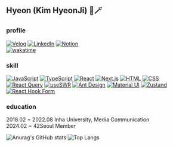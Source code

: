 ## Hyeon (Kim HyeonJi) 🧙🪄

### profile
[![Velog](https://img.shields.io/badge/Velog-20c997?style=flat&logo=V&logoColor=white)](
https://velog.io/@hyeon81/posts)
[![LinkedIn](https://img.shields.io/badge/LinkedIn-0077B5?style=flat&logo=LinkedIn&logoColor=white)](https://www.linkedin.com/public-profile/settings?trk=d_flagship3_profile_self_view_public_profile)
[![Notion](https://img.shields.io/badge/Notion-000000?style=flat&logo=Notion&logoColor=white)](https://www.notion.so/013f062fef3d4f8aa4e0a3864ceaf927?pvs=4)
<br/>
[![wakatime](https://wakatime.com/badge/user/cb103aba-747e-4b2b-9943-dfd1daee2349.svg)](https://wakatime.com/@cb103aba-747e-4b2b-9943-dfd1daee2349)
<br/>
### skill
[![JavaScript](https://img.shields.io/badge/JavaScript-F7DF1E?style=flat&logo=JavaScript&logoColor=black)](https://developer.mozilla.org/en-US/docs/Web/JavaScript)
[![TypeScript](https://img.shields.io/badge/TypeScript-3178C6?style=flat&logo=TypeScript&logoColor=white)](https://www.typescriptlang.org/)
[![React](https://img.shields.io/badge/React-61DAFB?style=flat&logo=React&logoColor=white)](https://reactjs.org/)
[![Next.js](https://img.shields.io/badge/Next.js-000000?style=flat&logo=Next.js&logoColor=white)](https://nextjs.org/)
[![HTML](https://img.shields.io/badge/HTML5-E34F26?style=flat&logo=HTML5&logoColor=white)](https://developer.mozilla.org/en-US/docs/Web/HTML)
[![CSS](https://img.shields.io/badge/CSS3-1572B6?style=flat&logo=CSS3&logoColor=white)](https://developer.mozilla.org/en-US/docs/Web/CSS)
<br/>
[![React Query](https://img.shields.io/badge/React_Query-FFD900?style=flat&logo=React&logoColor=black)](https://react-query.tanstack.com/)
[![useSWR](https://img.shields.io/badge/useSWR-FF6C37?style=flat&logo=React&logoColor=black)](https://swr.vercel.app/)
[![Ant Design](https://img.shields.io/badge/Ant_Design-0170FE?style=flat&logo=Ant%20Design&logoColor=white)](https://ant.design/)
[![Material UI](https://img.shields.io/badge/Material_UI-0081CB?style=flat&logo=Material-UI&logoColor=white)](https://material-ui.com/)
[![Zustand](https://img.shields.io/badge/Zustand-FFD000?style=flat&logo=React&logoColor=black)](https://github.com/pmndrs/zustand)
[![React Hook Form](https://img.shields.io/badge/React_Hook_Form-0081CB?style=flat&logo=React&logoColor=white)](https://react-hook-form.com/)

### education
2018.02 ~ 2022.08 Inha University, Media Communication
<br/>
2024.02 ~ 42Seoul Member

![Anurag's GitHub stats](https://github-readme-stats.vercel.app/api?username=hyeon81&show_icons=true&theme=radical)
![Top Langs](https://github-readme-stats.vercel.app/api/top-langs/?username=hyeon81&layout=compact)
